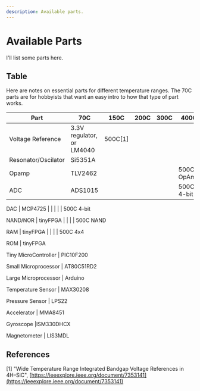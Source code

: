 ```yaml
---
description: Available parts.
---
```


# Available Parts

I'll list some parts here.

## Table

Here are notes on essential parts for different temperature ranges. The 70C parts are for hobbyists that want an easy intro to how that type of part works.

Part | 70C | 150C | 200C | 300C | 400C | 500C
---- | --- | ---- | ---- | ---- | ---- | ----
Voltage Reference | 3.3V regulator, or LM4040 | 500C\[1\]
Resonator/Oscilator | Si5351A | 
Opamp | TLV2462 | | | | 500C OpAmp
ADC | ADS1015  | | | | 500C 4-bit

DAC \| MCP4725  \| \| \| \| \| 500C 4-bit

NAND/NOR \| tinyFPGA  \| \| \| \| 500C NAND

RAM \| tinyFPGA  \| \| \| \| 500C 4x4

ROM \| tinyFPGA

Tiny MicroController \| PIC10F200

Small Microprocessor \| AT80C51RD2

Large Microprocessor \| Arduino

Temperature Sensor \| MAX30208

Pressure Sensor \| LPS22

Accelerator \| MMA8451

Gyroscope \|ISM330DHCX

Magnetometer \| LIS3MDL

## References

\[1\] "Wide Temperature Range Integrated Bandgap Voltage References in 4H–SiC", [https://ieeexplore.ieee.org/document/7353141](https://ieeexplore.ieee.org/document/7353141)

